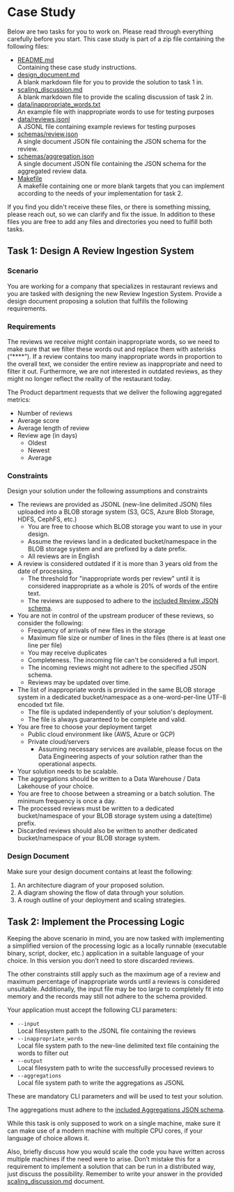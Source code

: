 # Case Study

Below are two tasks for you to work on. Please read through everything carefully before you start.
This case study is part of a zip file containing the following files: 

* [README.md](README.md)<br>
  Containing these case study instructions.
* [design_document.md](design_document.md)<br>
  A blank markdown file for you to provide the solution to task 1 in.
* [scaling_discussion.md](scaling_discussion.md)<br>
  A blank markdown file to provide the scaling discussion of task 2 in.
* [data/inappropriate_words.txt](data/inappropriate_words.txt)<br>
  An example file with inappropriate words to use for testing purposes
* [data/reviews.jsonl](data/reviews.jsonl)<br>
  A JSONL file containing example reviews for testing purposes
* [schemas/review.json](schemas/review.json)<br>
  A single document JSON file containing the JSON schema for the review.
* [schemas/aggregation.json](schemas/aggregation.json)<br>
  A single document JSON file containing the JSON schema for the aggregated review data.
* [Makefile](Makefile)<br>
  A makefile containing one or more blank targets that you can implement according to the needs of your implementation for task 2.

If you find you didn't receive these files, or there is something missing, please reach out, so we can clarify and fix the issue.
In addition to these files you are free to add any files and directories you need to fulfill both tasks.

## Task 1: Design A Review Ingestion System

### Scenario

You are working for a company that specializes in restaurant reviews and you are tasked with designing the new Review Ingestion System. Provide a design document proposing a solution that fulfills the following requirements.

### Requirements

The reviews we receive might contain inappropriate words, so we need to make sure that we filter these words out and replace them with asterisks (“****”). If a review contains too many inappropriate words in proportion to the overall text, we consider the entire review as inappropriate and need to filter it out. Furthermore, we are not interested in outdated reviews, as they might no longer reflect the reality of the restaurant today.

The Product department requests that we deliver the following aggregated metrics:

* Number of reviews
* Average score
* Average length of review
* Review age (in days)
  * Oldest
  * Newest
  * Average

### Constraints

Design your solution under the following assumptions and constraints

* The reviews are provided as JSONL (new-line delimited JSON) files uploaded into a BLOB storage system (S3, GCS, Azure Blob Storage, HDFS, CephFS, etc.)
  * You are free to choose which BLOB storage you want to use in your design.
  * Assume the reviews land in a dedicated bucket/namespace in the BLOB storage system and are prefixed by a date prefix.
  * All reviews are in English
* A review is considered outdated if it is more than 3 years old from the date of processing.
  * The threshold for "inappropriate words per review" until it is considered inappropriate as a whole is 20% of words of the entire text.
  * The reviews are supposed to adhere to the [included Review JSON schema](schemas/review.json).
* You are not in control of the upstream producer of these reviews, so consider the following:
  * Frequency of arrivals of new files in the storage
  * Maximum file size or number of lines in the files (there is at least one line per file)
  * You may receive duplicates
  * Completeness. The incoming file can't be considered a full import.
  * The incoming reviews might not adhere to the specified JSON schema.
  * Reviews may be updated over time.
* The list of inappropriate words is provided in the same BLOB storage system in a dedicated bucket/namespace as a one-word-per-line UTF-8 encoded txt file.
  * The file is updated independently of your solution's deployment.
  * The file is always guaranteed to be complete and valid.
* You are free to choose your deployment target
  * Public cloud environment like (AWS, Azure or GCP)
  * Private cloud/servers
    * Assuming necessary services are available, please focus on the Data Engineering aspects of your solution rather than the operational aspects.
* Your solution needs to be scalable.
* The aggregations should be written to a Data Warehouse / Data Lakehouse of your choice.
* You are free to choose between a streaming or a batch solution. The minimum frequency is once a day.
* The processed reviews must be written to a dedicated bucket/namespace of your BLOB storage system using a date(time) prefix.
* Discarded reviews should also be written to another dedicated bucket/namespace of your BLOB storage system.

### Design Document

Make sure your design document contains at least the following:

1. An architecture diagram of your proposed solution.
2. A diagram showing the flow of data through your solution.
3. A rough outline of your deployment and scaling strategies.

## Task 2: Implement the Processing Logic

Keeping the above scenario in mind, you are now tasked with implementing a simplified version of the processing logic as a locally runnable (executable binary, script, docker, etc.) application in a suitable language of your choice. In this version you don’t need to store discarded reviews.

The other constraints still apply such as the maximum age of a review and maximum percentage of inappropriate words until a reviews is considered unsuitable.
Additionally, the input file may be too large to completely fit into memory and the records may still not adhere to the schema provided.

Your application must accept the following CLI parameters:

* `--input`<br>
    Local filesystem path to the JSONL file containing the reviews
* `--inappropriate_words`<br>
    Local file         system path to the new-line delimited text file containing the words to filter out
* `--output`<br>
    Local filesystem path to write the successfully processed reviews to
* `--aggregations`<br>
    Local file system path to write the aggregations as JSONL

These are mandatory CLI parameters and will be used to test your solution.

The aggregations must adhere to the [included Aggregations JSON schema](schemas/aggregation.json).

While this task is only supposed to work on a single machine, make sure it can make use of a modern machine with multiple CPU cores, if your language of choice allows it.

Also, briefly discuss how you would scale the code you have written across multiple machines if the need were to arise. Don’t mistake this for a requirement to implement a solution that can be run in a distributed way, just discuss the possibility.
Remember to write your answer in the provided [scaling_discussion.md](scaling_discussion.md) document.